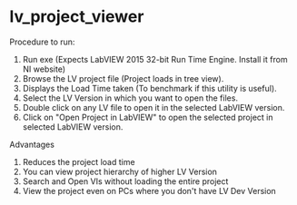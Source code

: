 # lv_project_viewer

Procedure to run:

1. Run exe (Expects LabVIEW 2015 32-bit Run Time Engine. Install it from NI website)
2. Browse the LV project file (Project loads in tree view).
3. Displays the Load Time taken (To benchmark if this utility is useful).
4. Select the LV Version in which you want to open the files.
5. Double click on any LV file to open it in the selected LabVIEW version.
6. Click on "Open Project in LabVIEW" to open the selected project in selected LabVIEW version.

Advantages 

1. Reduces the project load time
2. You can view project hierarchy of higher LV Version
3. Search and Open VIs without loading the entire project
4. View the project even on PCs where you don't have LV Dev Version